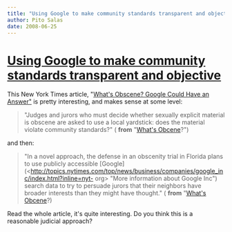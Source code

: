 ```yaml
---
title: "Using Google to make community standards transparent and objective"
author: Pito Salas
date: 2008-06-25
---
```

# [Using Google to make community standards transparent and objective](None)




This New York Times article, "[What's Obscene? Google Could Have an
Answer"](<http://www.nytimes.com/2008/06/24/technology/24obscene.html?_r=1&ref=technology&oref=slogin>)
is pretty interesting, and makes sense at some level:

> "Judges and jurors who must decide whether sexually explicit material is
> obscene are asked to use a local yardstick: does the material violate
> community standards?" ( **from** "[What's
> Obcene](<http://www.nytimes.com/2008/06/24/technology/24obscene.html?_r=1&ref=technology&oref=slogin>)?")

and then:

> "In a novel approach, the defense in an obscenity trial in Florida plans to
> use publicly accessible
> [Google](<http://topics.nytimes.com/top/news/business/companies/google_inc/index.html?inline=nyt-
> org> "More information about Google Inc") search data to try to persuade
> jurors that their neighbors have broader interests than they might have
> thought." ( **from** "[What's
> Obcene](<http://www.nytimes.com/2008/06/24/technology/24obscene.html?_r=1&ref=technology&oref=slogin>)?)

Read the whole article, it's quite interesting. Do you think this is a
reasonable judicial approach?


